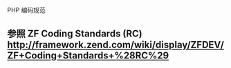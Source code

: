 PHP 编码规范

参照 ZF Coding Standards (RC)
http://framework.zend.com/wiki/display/ZFDEV/ZF+Coding+Standards+%28RC%29
---------
